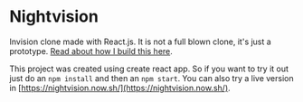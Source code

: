 # Nightvision

Invision clone made with React.js. It is not a full blown clone, it's just a prototype. [Read about how I build this here](https://medium.com/@juli/how-i-built-a-mini-invision-using-react-590357aa7d08#.yyq6dvco8).

This project was created using create react app. So if you want to try it out just do an `npm install` and then an `npm start`. You can also try a live version in [https://nightvision.now.sh/](https://nightvision.now.sh/).
